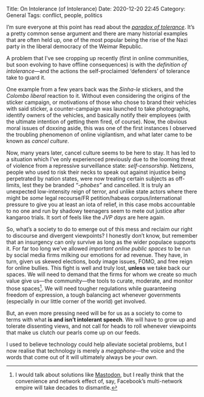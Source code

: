 Title: On Intolerance (of Intolerance)
Date: 2020-12-20 22:45
Category: General
Tags: conflict, people, politics

I’m sure everyone at this point has read about the [_paradox of tolerance_][1]. It’s
a pretty common sense argument and there are many historial examples that are often
held up, one of the most popular being the rise of the Nazi party in the liberal
democracy of the Weimar Republic.

A problem that I've see cropping up recently (first in online communities, but soon
evolving to have offline consequences) is with the _definition of intolerance_—and
the actions the self-proclaimed ‘defenders’ of tolerance take to guard it.

One example from a few years back was the _Sinha-le_ stickers, and the _Colombo liberal_
reaction to it. Without even considering the origins of the sticker campaign, or
motivations of those who chose to brand their vehicles with said sticker, a counter-campaign
was launched to take photographs, identify owners of the vehicles, and basically notify
their employees (with the ultimate intention of getting them fired, of course). Now, the
obvious moral issues of doxxing aside, this was one of the first instances I observed
the troubling phenomenon of online vigilantism, and what later came to be known as
_cancel culture_.

Now, many years later, cancel culture seems to be here to stay. It has led to a situation
which I’ve only experienced previously due to the looming threat of violence from a repressive
surveillance state: _self-censorship_. Netizens, people who used to risk their necks to
speak out against injustice being perpetrated by nation states, were now treating certain
subjects as off-limits, lest they be branded _“-phobes”_ and cancelled. It is truly an
unexpected low-intensity reign of terror, and unlike state actors where there might be
_some_ legal recourse/FR petition/habeas corpus/international pressure to give you at
least an iota of relief, in this case mobs accountable to no one and run by shadowy teenagers
seem to mete out justice after kangaroo trials. It sort of feels like the _JVP days_ are here
again.

So, what’s a society to do to emerge out of this mess and reclaim our right to discourse and
divergent viewpoints? I honestly don’t know, but remember that an insurgency can only survive
as long as the wider populace supports it. For far too long we’ve allowed _important online public spaces_
to be run by social media firms milking our emotions for ad revenue. They have, in turn, given
us skewed elections, body image issues, FOMO, and free reign for online bullies. This fight is
well and truly lost, **unless** we take back our spaces. We will need to demand that the firms
for whom we create so much value give us—the community—the tools to curate, moderate, and monitor
those spaces[^1]. We will need tougher regulations while guaranteeing freedom of expression, a tough
balancing act whenever governments (especially in our little corner of the world) get involved.

But, an even more pressing need will be for us as a society to come to terms with what
**is and isn’t intolerant speech**. We will have to grow up and tolerate dissenting views, and
not call for heads to roll whenever viewpoints that make us clutch our pearls come up on our feeds.

I used to believe technology could help alleviate societal problems, but I now realise that
technology is merely a _megaphone_—the voice and the words that come out of it will ultimately always
be _your own_.

[^1]: I would talk about solutions like [Mastodon][2], but I really think that the convenience and network effect of, say, Facebook’s multi-network empire will take decades to dismantle.

[1]: https://en.wikipedia.org/wiki/Paradox_of_tolerance
[2]: https://joinmastodon.org
